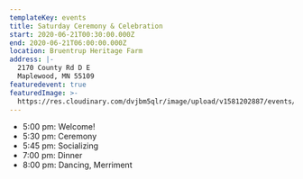 ```yaml
---
templateKey: events
title: Saturday Ceremony & Celebration
start: 2020-06-21T00:30:00.000Z
end: 2020-06-21T06:00:00.000Z
location: Bruentrup Heritage Farm
address: |-
  2170 County Rd D E
  Maplewood, MN 55109
featuredevent: true
featuredImage: >-
  https://res.cloudinary.com/dvjbm5qlr/image/upload/v1581202887/events/IMG_20190906_094722_zr8l7s.jpg
---
```

* 5:00 pm: Welcome!
* 5:30 pm: Ceremony
* 5:45 pm: Socializing
* 7:00 pm: Dinner
* 8:00 pm: Dancing, Merriment
